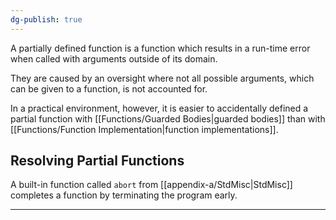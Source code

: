 ```yaml
---
dg-publish: true
---
```


A partially defined function is a function which results in a run-time error when called with arguments outside of its domain.

They are caused by an oversight where not all possible arguments, which can be given to a function, is not accounted for.

In a practical environment, however, it is easier to accidentally defined a partial function with  [[Functions/Guarded Bodies|guarded bodies]] than with [[Functions/Function Implementation|function implementations]].

## Resolving Partial Functions

A built-in function called `abort` from [[appendix-a/StdMisc|StdMisc]] completes a function by terminating the program early.

---